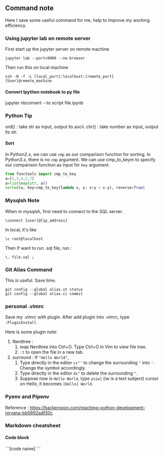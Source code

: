 ## Command note
Here I save some useful command for me, help to improve my working efficiency.

### Using jupyter lab on remote server
First start up the jupyter server on remote machine
```
jupyter lab --port=9000 --no-browser
```
Then run this on local machine 
```
ssh -N -f -L [local_port]:localhost:[remote_port] [User]@remote_machine
```
#### Convert Ipython notebook to py file
jupyter nbconvert --to script file.ipynb


### Python Tip
ord() : take str as input, output its ascii.
chr() : take number as input, output its str.

#### Sort
In Python2.x, we can use `cmp` as our comparison function for sorting. In Python3.x, there is no `cmp` argument. We can use cmp_to_keym to specify our comparison function as input for `key` argument.
  
```python
from functools import cmp_to_key
a=[5,3,4,2,7]
a=list(map(str, a))
sorted(a, key=cmp_to_key(lambda x, y: x+y > x-y), reverse=True)
```

### Mysqlsh Note
When in mysqlsh, first need to connect to the SQL server.
```
\connect [user]@[ip_address]
```
In local, it's like
```
\c root@localhost
```
Then if want to run .sql file, run :
```
\. file.sql ;
```

### Git Alias Command
This is useful. Save time.
```
git config --global alias.st status
git config --global alias.ci commit
```

### personal .vimrc
Save my .vimrc with plugin.
After add plugin into .vimrc, type `:PluginInstall`.

Here is some plugin note:
1. Nerdtree : 
    1. map Nerdtree into Ctrl+O. Type Ctrl+O in Vim to view file tree.
    2. `:t` to open the file in a new tab.
2. surround : 
    If `"Hello World"`,
    1. Type directly in the editor `cs"'` to change the surrounding `"` into `'`. Change the symbol accordingly. 
    2. Type directly in the editor `ds"` to delete the surrounding `"`. 
    3. Suppose now is `Hello World`, type `ysiw]` (iw is a text subject) cursor on Hello, it becomes `[Hello] World`.

### Pyenv and Pipenv
Reference : https://hackernoon.com/reaching-python-development-nirvana-bb5692adf30c

### Markdown cheatsheet
#### Code block
\```[code name]
\```
